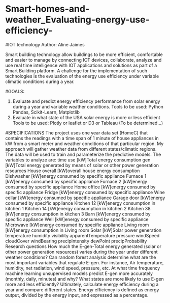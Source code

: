 # Smart-homes-and-weather_Evaluating-energy-use-efficiency-
#IOT technology 
Author: Aline Jaimes

Smart building technology allow buildings to be more efficient, comfortable and easier to manage by connecting IOT devices, collaborate, analyze and use real time intelligence with IOT applications and solutions as part of a Smart Building platform. A challenge for the implementation of such technologies is the evaluation of the energy use efficiency under variable climatic conditions during a year.  

#GOALS: 
1) Evaluate and predict energy efficiency performance from solar energy during a year and variable weather conditions. Tools to be used: Python Pandas, Scikit-Learn, Matplotlib 
2) Evaluate in what state of the USA solar energy is more or less efficient   Tools to be used: Plotly or leaflet or D3 or Tableau (To be determined...)

#SPECIFICATIONS
The project uses one year data set (HomeC) that contains the readings with a time span of 1 minute of house appliances in kW from a smart meter and weather conditions of that particular region. My approach will gather weather data from different states/climatic regions. The data will be used to train and parameterize the predictive models. 
The variables to analyze are: 
time
use [kW]Total energy consumption
gen [kW]Total energy generated by means of solar or other power generation resources
House overall [kW]overall house energy consumption
Dishwasher [kW]energy consumed by specific appliance
Furnace 1 [kW]energy consumed by specific appliance
Furnace 2 [kW]energy consumed by specific appliance
Home office [kW]energy consumed by specific appliance
Fridge [kW]energy consumed by specific appliance
Wine cellar [kW]energy consumed by specific appliance
Garage door [kW]energy consumed by specific appliance
Kitchen 12 [kW]energy consumption in kitchen 1
Kitchen 14 [kW]energy consumption in kitchen 2
Kitchen 38 [kW]energy consumption in kitchen 3
Barn [kW]energy consumed by specific appliance
Well [kW]energy consumed by specific appliance
Microwave [kW]energy consumed by specific appliance
Living room [kW]energy consumption in Living room
Solar [kW]Solar power generation
temperature
humidity
visibility
apparentTemperature
pressure
windSpeed
cloudCover
windBearing
precipIntensity
dewPoint
precipProbability
Research questions
How much the E-gen-Total energy generated (solar or other power generation resources) varies during the year under different weather conditions?
Can random forest analysis determine what are the most important variables that regulate E-gen. For instance, Air temperature, humidity, net radiation, wind speed, pressure, etc. 
At what time frequency machine learning unsupervised models  predict E-gen more accurately (monthly, daily, minutes) and why?
What states are more likely to use E-gen more and less efficiently?
Ultimately, calculate energy efficiency during a year and compare different states. Energy efficiency is defined as energy output, divided by the energy input, and expressed as a percentage. 
